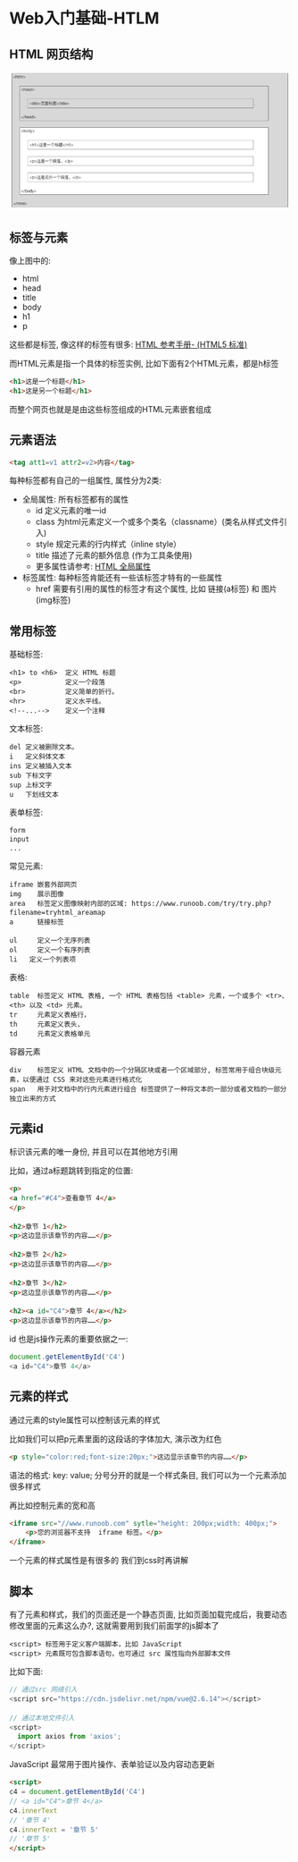 # Web入门基础-HTLM

## HTML 网页结构

![](./images/html-struct.jpg)

## 标签与元素

像上图中的:
+ html
+ head
+ title
+ body
+ h1
+ p

这些都是标签, 像这样的标签有很多: [HTML 参考手册- (HTML5 标准)](https://www.runoob.com/tags/ref-byfunc.html)


而HTML元素是指一个具体的标签实例, 比如下面有2个HTML元素，都是h标签
```html
<h1>这是一个标题</h1>
<h1>这是另一个标题</h1>
```

而整个网页也就是是由这些标签组成的HTML元素嵌套组成

## 元素语法

```html
<tag att1=v1 attr2=v2>内容</tag>
```

每种标签都有自己的一组属性, 属性分为2类:
+ 全局属性: 所有标签都有的属性
    + id	定义元素的唯一id
    + class	为html元素定义一个或多个类名（classname）(类名从样式文件引入)
    + style	规定元素的行内样式（inline style）
    + title	描述了元素的额外信息 (作为工具条使用)
    + 更多属性请参考: [HTML 全局属性](https://www.runoob.com/tags/ref-standardattributes.html)
+ 标签属性: 每种标签肯能还有一些该标签才特有的一些属性
    + href 需要有引用的属性的标签才有这个属性, 比如 链接(a标签) 和 图片(img标签)

## 常用标签

基础标签:
```
<h1> to <h6>  定义 HTML 标题
<p>	          定义一个段落
<br>	      定义简单的折行。
<hr>	      定义水平线。
<!--...-->	  定义一个注释
```

文本标签:
```
del 定义被删除文本。
i   定义斜体文本
ins 定义被插入文本
sub 下标文字
sup 上标文字
u   下划线文本
```

表单标签:
```
form
input
...
```

常见元素:
```
iframe 嵌套外部网页
img    展示图像
area   标签定义图像映射内部的区域: https://www.runoob.com/try/try.php?filename=tryhtml_areamap
a      链接标签

ul     定义一个无序列表
ol     定义一个有序列表
li   定义一个列表项
```

表格:
```
table  标签定义 HTML 表格, 一个 HTML 表格包括 <table> 元素，一个或多个 <tr>、<th> 以及 <td> 元素。
tr     元素定义表格行，
th     元素定义表头，
td     元素定义表格单元
```

容器元素
```
div    标签定义 HTML 文档中的一个分隔区块或者一个区域部分, 标签常用于组合块级元素，以便通过 CSS 来对这些元素进行格式化
span   用于对文档中的行内元素进行组合 标签提供了一种将文本的一部分或者文档的一部分独立出来的方式
```

## 元素id
标识该元素的唯一身份, 并且可以在其他地方引用

比如，通过a标题跳转到指定的位置:
```html
<p>
<a href="#C4">查看章节 4</a>
</p>

<h2>章节 1</h2>
<p>这边显示该章节的内容……</p>

<h2>章节 2</h2>
<p>这边显示该章节的内容……</p>

<h2>章节 3</h2>
<p>这边显示该章节的内容……</p>

<h2><a id="C4">章节 4</a></h2>
<p>这边显示该章节的内容……</p>
```

id 也是js操作元素的重要依据之一:

```js
document.getElementById('C4')
<a id=​"C4">​章节 4​</a>​
```

## 元素的样式

通过元素的style属性可以控制该元素的样式

比如我们可以把p元素里面的这段话的字体加大, 演示改为红色
```html
<p style="color:red;font-size:20px;">这边显示该章节的内容……</p>
```

语法的格式:  key: value; 分号分开的就是一个样式条目, 我们可以为一个元素添加很多样式

再比如控制元素的宽和高
```html
<iframe src="//www.runoob.com" sytle="height: 200px;width: 400px;">
    <p>您的浏览器不支持  iframe 标签。</p>
</iframe>
```

一个元素的样式属性是有很多的 我们到css时再讲解

## 脚本

有了元素和样式，我们的页面还是一个静态页面, 比如页面加载完成后，我要动态修改里面的元素这么办?,  这就需要用到我们前面学的js脚本了

```
<script> 标签用于定义客户端脚本，比如 JavaScript
<script> 元素既可包含脚本语句，也可通过 src 属性指向外部脚本文件
```

比如下面:
```js
// 通过src 网络引入
<script src="https://cdn.jsdelivr.net/npm/vue@2.6.14"></script>

// 通过本地文件引入
<script>
  import axios from 'axios';
</script>
```


JavaScript 最常用于图片操作、表单验证以及内容动态更新

```html
<script>
c4 = document.getElementById('C4')
// <a id=​"C4">​章节 4​</a>​
c4.innerText
// '章节 4'
c4.innerText = '章节 5'
// '章节 5'
</script>
```

